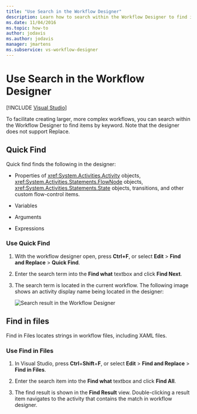 ```yaml
---
title: "Use Search in the Workflow Designer"
description: Learn how to search within the Workflow Designer to find items by keyword so you can facilitate creating larger, more complex workflows.
ms.date: 11/04/2016
ms.topic: how-to
author: jodavis
ms.author: jodavis
manager: jmartens
ms.subservice: vs-workflow-designer
---
```

# Use Search in the Workflow Designer

 [!INCLUDE [Visual Studio](~/includes/applies-to-version/vs-windows-only.md)]

To facilitate creating larger, more complex workflows, you can search within the Workflow Designer to find items by keyword. Note that the designer does not support Replace.

## Quick Find

Quick find finds the following in the designer:

- Properties of <xref:System.Activities.Activity> objects, <xref:System.Activities.Statements.FlowNode> objects, <xref:System.Activities.Statements.State> objects, transitions, and other custom flow-control items.

- Variables

- Arguments

- Expressions

### Use Quick Find

1. With the workflow designer open, press **Ctrl+F**, or select **Edit** > **Find and Replace** > **Quick Find**.

2. Enter the search term into the **Find what** textbox and click **Find Next**.

3. The search term is located in the current workflow. The following image shows an activity display name being located in the designer:

   ![Search result in the Workflow Designer](../workflow-designer/media/designersearch.png)

## Find in files

Find in Files locates strings in workflow files, including XAML files.

### Use Find in Files

1. In Visual Studio, press **Ctrl**+**Shift**+**F**, or select **Edit** > **Find and Replace** > **Find in Files**.

2. Enter the search item into the **Find what** textbox and click **Find All**.

3. The find result is shown in the **Find Result** view. Double-clicking a result item navigates to the activity that contains the match in workflow designer.